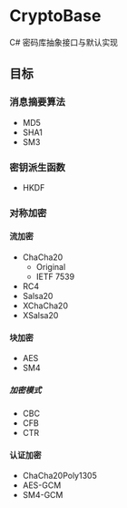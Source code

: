 # CryptoBase

C# 密码库抽象接口与默认实现

## 目标
### 消息摘要算法
* MD5
* SHA1
* SM3

### 密钥派生函数
* HKDF

### 对称加密
#### 流加密
* ChaCha20
    * Original
    * IETF 7539
* RC4
* Salsa20
* XChaCha20
* XSalsa20

#### 块加密
* AES
* SM4

##### 加密模式
* CBC
* CFB
* CTR

#### 认证加密
* ChaCha20Poly1305
* AES-GCM
* SM4-GCM
